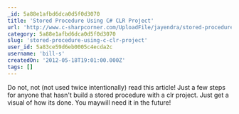 ```yaml
---
_id: 5a88e1afbd6dca0d5f0d3070
title: 'Stored Procedure Using C# CLR Project'
url: 'http://www.c-sharpcorner.com/UploadFile/jayendra/stored-procedure-using-C-Sharp-clr-project/'
category: 5a88e1afbd6dca0d5f0d3070
slug: 'stored-procedure-using-c-clr-project'
user_id: 5a83ce59d6eb0005c4ecda2c
username: 'bill-s'
createdOn: '2012-05-18T19:01:00.000Z'
tags: []
---
```


Do not, not (not used twice intentionally) read this article! Just a few steps for anyone that hasn't build a stored procedure with a clr project. Just get a visual of how its done. You maywill need it in the future!

